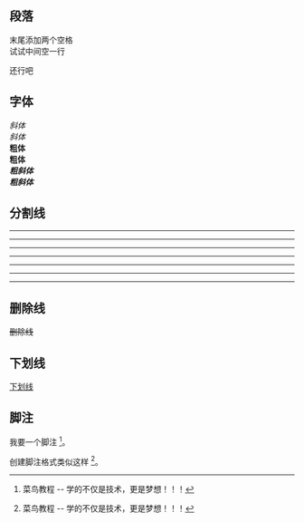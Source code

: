 ## 段落

末尾添加两个空格  
试试中间空一行

还行吧

## 字体
*斜体*  
_斜体_  
**粗体**  
__粗体__  
***粗斜体***  
___粗斜体___  

## 分割线
***
* * *
******
- - -
--------
___
_ _ _

## 删除线
~~删除线~~

## 下划线
<u>下划线</u>

## 脚注
我要一个脚注  [^脚注]。
[^脚注]: 菜鸟教程 -- 学的不仅是技术，更是梦想！！！

创建脚注格式类似这样 [^RUNOOB]。

[^RUNOOB]: 菜鸟教程 -- 学的不仅是技术，更是梦想！！！